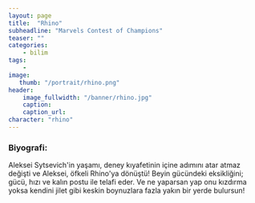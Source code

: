 ```yaml
---
layout: page
title:  "Rhino"
subheadline: "Marvels Contest of Champions"
teaser: ""
categories:
    - bilim
tags:
    -
image:
   thumb: "/portrait/rhino.png"
header:
    image_fullwidth: "/banner/rhino.jpg"
    caption: 
    caption_url:  
character: "rhino"
---
```


### Biyografi:

Aleksei Sytsevich'in yaşamı, deney kıyafetinin içine adımını atar atmaz değişti ve Aleksei, öfkeli Rhino'ya dönüştü! Beyin gücündeki eksikliğini; gücü, hızı ve kalın postu ile telafi eder. Ve ne yaparsan yap onu kızdırma yoksa kendini jilet gibi keskin boynuzlara fazla yakın bir yerde bulursun!
